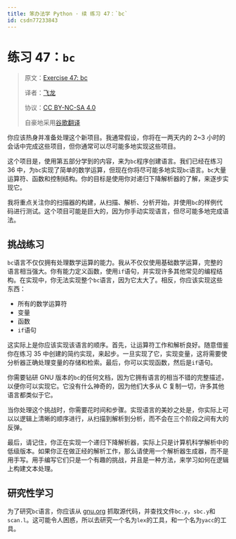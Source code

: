 ```yaml
---
title: 笨办法学 Python · 续 练习 47：`bc`
id: csdn77233843
---
```


# 练习 47：`bc`

> 原文：[Exercise 47: bc](https://learncodethehardway.org/more-python-book/ex47.html)
> 
> 译者：[飞龙](https://github.com/wizardforcel)
> 
> 协议：[CC BY-NC-SA 4.0](http://creativecommons.org/licenses/by-nc-sa/4.0/)
> 
> 自豪地采用[谷歌翻译](https://translate.google.cn/)

你应该热身并准备处理这个新项目。我通常假设，你将在一两天内的 2~3 小时的会话中完成这些项目，但你通常可以尽可能多地实现这些项目。

这个项目是，使用第五部分学到的内容，来为`bc`程序创建语言。我们已经在练习 36 中，为`bc`实现了简单的数学运算，但现在你将尽可能多地实现`bc`语言。`bc`大量运算符、函数和控制结构。你的目标是使用你对递归下降解析器的了解，来逐步实现它。

我将重点关注你的扫描器的构建，从扫描、解析、分析开始，并使用`bc`的样例代码进行测试。这个项目可能是巨大的，因为你手动实现语言，但尽可能多地完成语法。

## 挑战练习

`bc`语言不仅仅拥有处理数学运算的能力。我从不仅仅使用基础数学运算，完整的语言相当强大。你有能力定义函数，使用`if`语句，并实现许多其他常见的编程结构。在实现中，你无法实现整个`bc`语言，因为它太大了。相反，你应该实现这些东西：

*   所有的数学运算符
*   变量
*   函数
*   `if`语句

这实际上是你应该实现该语言的顺序。首先，让运算符工作和解析良好。随意借鉴你在练习 35 中创建的简约实现，来起步。一旦实现了它，实现变量，这将需要使分析器正确处理变量的存储和检索。最后，你可以实现函数，然后是`if`语句。

你需要钻研 GNU 版本的`bc`的任何文档，因为它拥有语言的相当不错的完整描述，以便你可以实现它。它没有什么神奇的，因为他们大多从 C 复制一切，许多其他语言都类似于它。

当你处理这个挑战时，你需要花时间和步骤。实现语言的美妙之处是，你实际上可以以逻辑上清晰的顺序进行，从扫描到解析到分析，而不会在三个阶段之间有大的反弹。

最后，请记住，你正在实现一个递归下降解析器，实际上只是计算机科学解析中的低级版本。如果你正在做正经的解析工作，那么请使用一个解析器生成器，而不是用手写。用手编写它们只是一个有趣的挑战，并且是一种方法，来学习如何在逻辑上构建文本处理。

## 研究性学习

为了研究`bc`语言，你应该从 [gnu.org](http://ftp.gnu.org/gnu/bc/) 抓取源代码，并查找文件`bc.y`，`sbc.y`和`scan.l`。这可能令人困惑，所以去研究一个名为`lex`的工具，和一个名为`yacc`的工具。